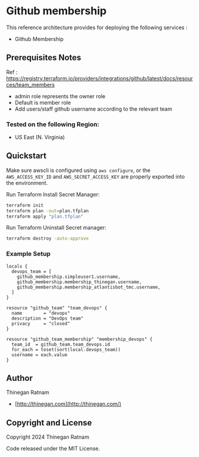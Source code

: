 # Github membership
This reference architecture provides for deploying the following services :
- Github Membership

## Prerequisites Notes
Ref : https://registry.terraform.io/providers/integrations/github/latest/docs/resources/team_members

- admin role represents the owner role
- Default is member role
- Add users/staff github username according to the relevant team

### Tested on the following Region:
 - US East (N. Virginia)

## Quickstart
Make sure awscli is configured using `aws configure`, or the `AWS_ACCESS_KEY_ID` and `AWS_SECRET_ACCESS_KEY` are properly exported into the environment.

Run Terraform Install Secret Manager:

```bash
terraform init
terraform plan -out=plan.tfplan
terraform apply "plan.tfplan"
```

Run Terraform Uninstall Secret manager:

```bash
terraform destroy -auto-approve
```

### Example Setup

```hcl
locals { 
  devops_team = [
    github_membership.simpleuser1.username,
    github_membership.membership_thinegan.username,
    github_membership.membership_atlantisbot_tmc.username,
  ]
}

resource "github_team" "team_devops" {
  name        = "devops"
  description = "DevOps team"
  privacy     = "closed"
}

resource "github_team_membership" "membership_devops" {
  team_id  = github_team.team_devops.id
  for_each = toset(sort(local.devops_team))
  username = each.value
}
```

## Author

Thinegan Ratnam
 - [http://thinegan.com](http://thinegan.com/)

## Copyright and License

Copyright 2024 Thinegan Ratnam

Code released under the MIT License.